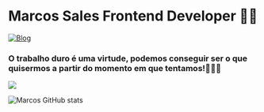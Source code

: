 # Marcos Sales Frontend Developer ✌🏿

[![Blog](https://img.shields.io/badge/LinkedIn-0077B5?style=for-the-badge&logo=linkedin&logoColor=white)](https://www.linkedin.com/in/devmarcossales/)

### O trabalho duro é uma virtude, podemos conseguir ser o que quisermos a partir do momento em que tentamos!👨🏾‍💻  

<p> 
  <a href="https://skillicons.dev">
    <img src="https://skillicons.dev/icons?i=js,react,typescript,nextjs,angular,docker" />
  </a>
</p>


![Marcos GitHub stats](https://github-readme-stats.vercel.app/api/top-langs/?username=marckosalks&theme=blue-green)
